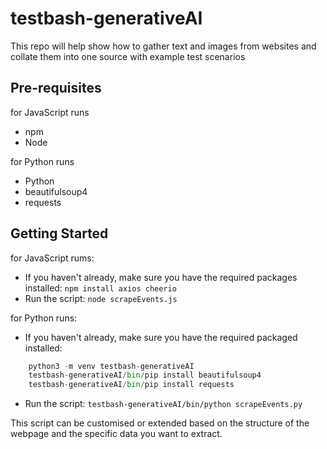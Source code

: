 # testbash-generativeAI
This repo will help show how to gather text and images from websites and collate them into one source with example test scenarios

## Pre-requisites

for JavaScript runs
- npm
- Node

for Python runs
- Python
- beautifulsoup4
- requests

## Getting Started

for JavaScript rums:
- If you haven't already, make sure you have the required packages installed: `npm install axios cheerio`
- Run the script: `node scrapeEvents.js`

for Python runs:
- If you haven't already, make sure you have the required packaged installed:

```py
    python3 -m venv testbash-generativeAI
    testbash-generativeAI/bin/pip install beautifulsoup4
    testbash-generativeAI/bin/pip install requests
```

- Run the script: `testbash-generativeAI/bin/python scrapeEvents.py`

This script can be customised or extended based on the structure of the webpage and the specific data you want to extract.
